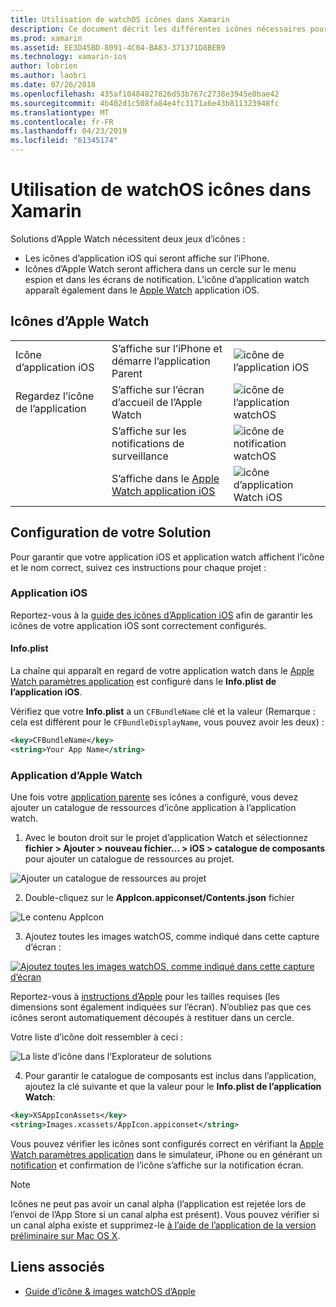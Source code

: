 ```yaml
---
title: Utilisation de watchOS icônes dans Xamarin
description: Ce document décrit les différentes icônes nécessaires pour une application watchOS et comment configurer une solution à inclure ces icônes.
ms.prod: xamarin
ms.assetid: EE3D45BD-8091-4C04-BA83-371371D8BEB9
ms.technology: xamarin-ios
author: lobrien
ms.author: laobri
ms.date: 07/26/2018
ms.openlocfilehash: 435af10484827826d53b767c2738e3945e0bae42
ms.sourcegitcommit: 4b402d1c508fa84e4fc3171a6e43b811323948fc
ms.translationtype: MT
ms.contentlocale: fr-FR
ms.lasthandoff: 04/23/2019
ms.locfileid: "61345174"
---
```

# <a name="working-with-watchos-icons-in-xamarin"></a>Utilisation de watchOS icônes dans Xamarin

Solutions d’Apple Watch nécessitent deux jeux d’icônes :

* Les icônes d’application iOS qui seront affiche sur l’iPhone.
* Icônes d’Apple Watch seront affichera dans un cercle sur le menu espion et dans les écrans de notification. L’icône d’application watch apparaît également dans le [Apple Watch](~/ios/watchos/app-fundamentals/settings.md) application iOS.

## <a name="apple-watch-icons"></a>Icônes d’Apple Watch

| | | |
|-|-|-|
|Icône d’application iOS|S’affiche sur l’iPhone et démarre l’application Parent|![icône de l’application iOS](icons-images/icon-ios.png)|
|Regardez l’icône de l’application|S’affiche sur l’écran d’accueil de l’Apple Watch|![icône de l’application watchOS](icons-images/icon-home.png)|
||S’affiche sur les notifications de surveillance|![icône de notification watchOS](icons-images/notification-icon.png)|
||S’affiche dans le [Apple Watch application iOS](~/ios/watchos/app-fundamentals/settings.md)|![icône d’application Watch iOS](icons-images/watch-app-sml.png)|

## <a name="configuring-your-solution"></a>Configuration de votre Solution

Pour garantir que votre application iOS et application watch affichent l’icône et le nom correct, suivez ces instructions pour chaque projet :

### <a name="ios-app"></a>Application iOS

Reportez-vous à la [guide des icônes d’Application iOS](~/ios/app-fundamentals/images-icons/app-icons.md) afin de garantir les icônes de votre application iOS sont correctement configurés.

#### <a name="infoplist"></a>Info.plist

La chaîne qui apparaît en regard de votre application watch dans le [Apple Watch paramètres application](~/ios/watchos/app-fundamentals/settings.md) est configuré dans le **Info.plist de l’application iOS**.

Vérifiez que votre **Info.plist** a un `CFBundleName` clé et la valeur (Remarque : cela est différent pour le `CFBundleDisplayName`, vous pouvez avoir les deux) :

```xml
<key>CFBundleName</key>
<string>Your App Name</string>
```

### <a name="apple-watch-app"></a>Application d’Apple Watch

Une fois votre [application parente](~/ios/watchos/app-fundamentals/parent-app.md) ses icônes a configuré, vous devez ajouter un catalogue de ressources d’icône application à l’application watch.

1. Avec le bouton droit sur le projet d’application Watch et sélectionnez **fichier > Ajouter > nouveau fichier... > iOS > catalogue de composants** pour ajouter un catalogue de ressources au projet.

 ![](icons-images/newasset.png "Ajouter un catalogue de ressources au projet")

2. Double-cliquez sur le **AppIcon.appiconset/Contents.json** fichier

  ![](icons-images/xcassets-iconset-sml.png "Le contenu AppIcon")

3. Ajoutez toutes les images watchOS, comme indiqué dans cette capture d’écran :

  [![](icons-images/appicons-sml.png "Ajoutez toutes les images watchOS, comme indiqué dans cette capture d’écran")](icons-images/appicons.png#lightbox)

  Reportez-vous à [instructions d’Apple](https://developer.apple.com/design/human-interface-guidelines/watchos/icons-and-images/menu-icons/) pour les tailles requises (les dimensions sont également indiquées sur l’écran). N’oubliez pas que ces icônes seront automatiquement découpés à restituer dans un cercle.

  Votre liste d’icône doit ressembler à ceci :

  ![](icons-images/xcassets-complete-sml.png "La liste d’icône dans l’Explorateur de solutions")

4. Pour garantir le catalogue de composants est inclus dans l’application, ajoutez la clé suivante et que la valeur pour le **Info.plist de l’application Watch**:

```xml
<key>XSAppIconAssets</key>
<string>Images.xcassets/AppIcon.appiconset</string>
```

Vous pouvez vérifier les icônes sont configurés correct en vérifiant la [Apple Watch paramètres application](~/ios/watchos/app-fundamentals/settings.md) dans le simulateur, iPhone ou en générant un [notification](~/ios/watchos/platform/notifications.md) et confirmation de l’icône s’affiche sur la notification écran.

> [!NOTE]
> Icônes ne peut pas avoir un canal alpha (l’application est rejetée lors de l’envoi de l’App Store si un canal alpha est présent). Vous pouvez vérifier si un canal alpha existe et supprimez-le [à l’aide de l’application de la version préliminaire sur Mac OS X](~/ios/watchos/troubleshooting.md#noalpha).


## <a name="related-links"></a>Liens associés

- [Guide d’icône & images watchOS d’Apple](https://developer.apple.com/design/human-interface-guidelines/watchos/icons-and-images/)
